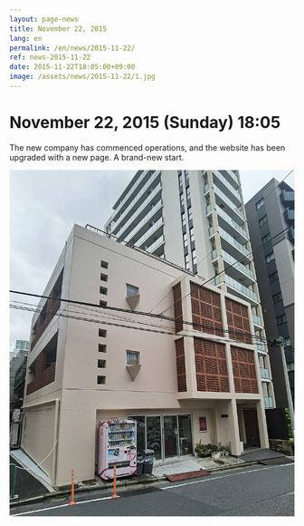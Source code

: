 ```yaml
---
layout: page-news
title: November 22, 2015
lang: en
permalink: /en/news/2015-11-22/
ref: news-2015-11-22
date: 2015-11-22T18:05:00+09:00
image: /assets/news/2015-11-22/1.jpg
---
```


# November 22, 2015 (Sunday) 18:05

The new company has commenced operations, and the website has been upgraded with a new page. A brand-new start.

![1](/assets/news/2015-11-22/1.jpg)

